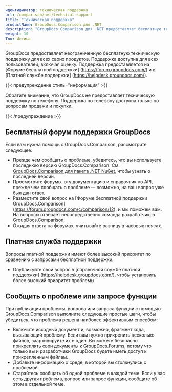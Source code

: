 ```yaml
---
идентификатор: техническая поддержка
url: /comparison/net/technical-support
title: "Техническая поддержка"
productName: GroupDocs.Comparison для .NET
description: "GroupDocs.Comparison для .NET предоставляет бесплатную техническую поддержку для всех пользователей. Сообщите о своем вопросе, проблеме или запросе функции на бесплатном форуме поддержки GroupDocs."
weight: 10
Ток: Истина
---
```


GroupDocs предоставляет неограниченную бесплатную техническую поддержку для всех своих продуктов. Поддержка доступна для всех пользователей, включая оценку. Поддержка предоставляется на [Форуме бесплатной поддержки] (https://forum.groupdocs.com/) и в [Платной службе поддержки] (https://helpdesk.groupdocs.com/).

{{< предупреждение стиль="информация" >}}

Обратите внимание, что GroupDocs не предоставляет техническую поддержку по телефону. Поддержка по телефону доступна только по вопросам продажи и покупки.

{{< /предупреждение >}}

## Бесплатный форум поддержки GroupDocs

Если вам нужна помощь с GroupDocs.Comparison, рассмотрите следующее:

* Прежде чем сообщать о проблеме, убедитесь, что вы используете последнюю версию GroupDocs.Comparison. См. [GroupDocs.Comparison для пакета .NET NuGet](https://www.nuget.org/packages/GroupDocs.Comparison/), чтобы узнать о последней версии.
* Просмотрите форумы, эту документацию и справочник по API, прежде чем сообщать о проблеме — возможно, на ваш вопрос уже был дан ответ.
* Разместите свой вопрос на [Форуме бесплатной поддержки GroupDocs.Comparison] (https://forum.groupdocs.com/c/comparison/12), и мы поможем вам. На вопросы отвечает непосредственно команда разработчиков GroupDocs.Comparison.
* Ожидая ответа на форумах, учитывайте разницу в часовых поясах.

## Платная служба поддержки

Вопросы платной поддержки имеют более высокий приоритет по сравнению с запросами бесплатной поддержки.

* Опубликуйте свой вопрос в [справочной службе платной поддержки] (https://helpdesk.groupdocs.com/), чтобы установить более высокий приоритет проблемы.

## Сообщить о проблеме или запросе функции

При публикации проблемы, вопроса или запроса функции с помощью GroupDocs.Comparison выполните следующие простые шаги, чтобы убедиться, что проблема решена наиболее эффективным способом:

* Включите исходный документ и, возможно, фрагмент кода, вызывающий проблему. Если вам нужно прикрепить несколько файлов, заархивируйте их в один. Вы можете безопасно прикреплять свои документы к GroupDocs.Forums, потому что только вы и разработчики GroupDocs будете иметь доступ к прикрепленным файлам.
* Добавьте информацию о среде, в которой вы столкнулись с проблемой.
* Старайтесь сообщать об одной проблеме в каждой теме. Если у вас есть другая проблема, вопрос или запрос функции, сообщите об этом в отдельной теме.

